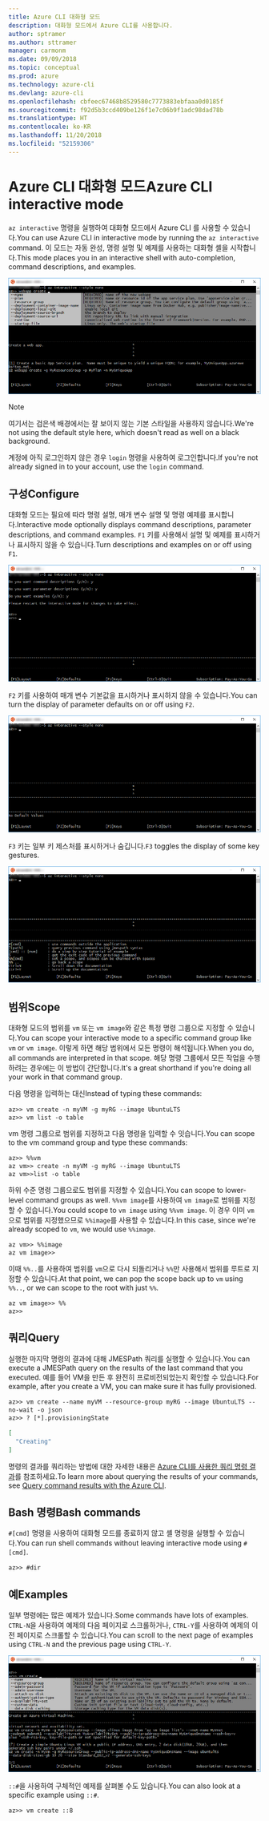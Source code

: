 ```yaml
---
title: Azure CLI 대화형 모드
description: 대화형 모드에서 Azure CLI를 사용합니다.
author: sptramer
ms.author: sttramer
manager: carmonm
ms.date: 09/09/2018
ms.topic: conceptual
ms.prod: azure
ms.technology: azure-cli
ms.devlang: azure-cli
ms.openlocfilehash: cbfeec67468b8529580c7773883ebfaaa0d0185f
ms.sourcegitcommit: f92d5b3ccd409be126f1e7c06b9f1adc98dad78b
ms.translationtype: HT
ms.contentlocale: ko-KR
ms.lasthandoff: 11/20/2018
ms.locfileid: "52159306"
---
```

# <a name="azure-cli-interactive-mode"></a><span data-ttu-id="28cf6-103">Azure CLI 대화형 모드</span><span class="sxs-lookup"><span data-stu-id="28cf6-103">Azure CLI interactive mode</span></span>

<span data-ttu-id="28cf6-104">`az interactive` 명령을 실행하여 대화형 모드에서 Azure CLI 를 사용할 수 있습니다.</span><span class="sxs-lookup"><span data-stu-id="28cf6-104">You can use Azure CLI in interactive mode by running the `az interactive` command.</span></span>
<span data-ttu-id="28cf6-105">이 모드는 자동 완성, 명령 설명 및 예제를 사용하는 대화형 셸을 시작합니다.</span><span class="sxs-lookup"><span data-stu-id="28cf6-105">This mode places you in an interactive shell with auto-completion, command descriptions, and examples.</span></span>

![대화형 모드](./media/interactive-azure-cli/webapp-create.png)

> [!NOTE]
> <span data-ttu-id="28cf6-107">여기서는 검은색 배경에서는 잘 보이지 않는 기본 스타일을 사용하지 않습니다.</span><span class="sxs-lookup"><span data-stu-id="28cf6-107">We're not using the default style here, which doesn't read as well on a black background.</span></span>

<span data-ttu-id="28cf6-108">계정에 아직 로그인하지 않은 경우 `login` 명령을 사용하여 로그인합니다.</span><span class="sxs-lookup"><span data-stu-id="28cf6-108">If you're not already signed in to your account, use the `login` command.</span></span>

## <a name="configure"></a><span data-ttu-id="28cf6-109">구성</span><span class="sxs-lookup"><span data-stu-id="28cf6-109">Configure</span></span>

<span data-ttu-id="28cf6-110">대화형 모드는 필요에 따라 명령 설명, 매개 변수 설명 및 명령 예제를 표시합니다.</span><span class="sxs-lookup"><span data-stu-id="28cf6-110">Interactive mode optionally displays command descriptions, parameter descriptions, and command examples.</span></span>
<span data-ttu-id="28cf6-111">`F1` 키를 사용해서 설명 및 예제를 표시하거나 표시하지 않을 수 있습니다.</span><span class="sxs-lookup"><span data-stu-id="28cf6-111">Turn descriptions and examples on or off using `F1`.</span></span>

![설명 및 예제](./media/interactive-azure-cli/descriptions-and-examples.png)

<span data-ttu-id="28cf6-113">`F2` 키를 사용하여 매개 변수 기본값을 표시하거나 표시하지 않을 수 있습니다.</span><span class="sxs-lookup"><span data-stu-id="28cf6-113">You can turn the display of parameter defaults on or off using `F2`.</span></span>

![기본값](./media/interactive-azure-cli/defaults.png)

<span data-ttu-id="28cf6-115">`F3` 키는 일부 키 제스처를 표시하거나 숨깁니다.</span><span class="sxs-lookup"><span data-stu-id="28cf6-115">`F3` toggles the display of some key gestures.</span></span>

![제스처](./media/interactive-azure-cli/gestures.png)

## <a name="scope"></a><span data-ttu-id="28cf6-117">범위</span><span class="sxs-lookup"><span data-stu-id="28cf6-117">Scope</span></span>

<span data-ttu-id="28cf6-118">대화형 모드의 범위를 `vm` 또는 `vm image`와 같은 특정 명령 그룹으로 지정할 수 있습니다.</span><span class="sxs-lookup"><span data-stu-id="28cf6-118">You can scope your interactive mode to a specific command group like `vm` or `vm image`.</span></span>
<span data-ttu-id="28cf6-119">이렇게 하면 해당 범위에서 모든 명령이 해석됩니다.</span><span class="sxs-lookup"><span data-stu-id="28cf6-119">When you do, all commands are interpreted in that scope.</span></span>
<span data-ttu-id="28cf6-120">해당 명령 그룹에서 모든 작업을 수행하려는 경우에는 이 방법이 간단합니다.</span><span class="sxs-lookup"><span data-stu-id="28cf6-120">It's a great shorthand if you're doing all your work in that command group.</span></span>

<span data-ttu-id="28cf6-121">다음 명령을 입력하는 대신</span><span class="sxs-lookup"><span data-stu-id="28cf6-121">Instead of typing these commands:</span></span>

```azurecli
az>> vm create -n myVM -g myRG --image UbuntuLTS
az>> vm list -o table
```

<span data-ttu-id="28cf6-122">vm 명령 그룹으로 범위를 지정하고 다음 명령을 입력할 수 잇습니다.</span><span class="sxs-lookup"><span data-stu-id="28cf6-122">You can scope to the vm command group and type these commands:</span></span>

```azurecli
az>> %%vm
az vm>> create -n myVM -g myRG --image UbuntuLTS
az vm>>list -o table
```

<span data-ttu-id="28cf6-123">하위 수준 명령 그룹으로도 범위를 지정할 수 있습니다.</span><span class="sxs-lookup"><span data-stu-id="28cf6-123">You can scope to lower-level command groups as well.</span></span>
<span data-ttu-id="28cf6-124">`%%vm image`를 사용하여 `vm image`로 범위를 지정할 수 있습니다.</span><span class="sxs-lookup"><span data-stu-id="28cf6-124">You could scope to `vm image` using `%%vm image`.</span></span>
<span data-ttu-id="28cf6-125">이 경우 이미 `vm`으로 범위를 지정했으므로 `%%image`를 사용할 수 있습니다.</span><span class="sxs-lookup"><span data-stu-id="28cf6-125">In this case, since we're already scoped to `vm`, we would use `%%image`.</span></span>

```azurecli
az vm>> %%image
az vm image>>
```

<span data-ttu-id="28cf6-126">이때 `%%..`를 사용하여 범위를 `vm`으로 다시 되돌리거나 `%%`만 사용해서 범위를 루트로 지정할 수 있습니다.</span><span class="sxs-lookup"><span data-stu-id="28cf6-126">At that point, we can pop the scope back up to `vm` using `%%..`, or we can scope to the root with just `%%`.</span></span>

```azurecli
az vm image>> %%
az>>
```

## <a name="query"></a><span data-ttu-id="28cf6-127">쿼리</span><span class="sxs-lookup"><span data-stu-id="28cf6-127">Query</span></span>

<span data-ttu-id="28cf6-128">실행한 마지막 명령의 결과에 대해 JMESPath 쿼리를 실행할 수 있습니다.</span><span class="sxs-lookup"><span data-stu-id="28cf6-128">You can execute a JMESPath query on the results of the last command that you executed.</span></span>
<span data-ttu-id="28cf6-129">예를 들어 VM을 만든 후 완전히 프로비전되었는지 확인할 수 있습니다.</span><span class="sxs-lookup"><span data-stu-id="28cf6-129">For example, after you create a VM, you can make sure it has fully provisioned.</span></span>

```azurecli
az>> vm create --name myVM --resource-group myRG --image UbuntuLTS --no-wait -o json
az>> ? [*].provisioningState
```

```json
[
  "Creating"
]
```

<span data-ttu-id="28cf6-130">명령의 결과를 쿼리하는 방법에 대한 자세한 내용은 [Azure CLI를 사용한 쿼리 명령 결과](query-azure-cli.md)를 참조하세요.</span><span class="sxs-lookup"><span data-stu-id="28cf6-130">To learn more about querying the results of your commands, see [Query command results with the Azure CLI](query-azure-cli.md).</span></span>

## <a name="bash-commands"></a><span data-ttu-id="28cf6-131">Bash 명령</span><span class="sxs-lookup"><span data-stu-id="28cf6-131">Bash commands</span></span>

<span data-ttu-id="28cf6-132">`#[cmd]` 명령을 사용하여 대화형 모드를 종료하지 않고 셸 명령을 실행할 수 있습니다.</span><span class="sxs-lookup"><span data-stu-id="28cf6-132">You can run shell commands without leaving interactive mode using `#[cmd]`.</span></span>

```azurecli
az>> #dir
```

## <a name="examples"></a><span data-ttu-id="28cf6-133">예</span><span class="sxs-lookup"><span data-stu-id="28cf6-133">Examples</span></span>

<span data-ttu-id="28cf6-134">일부 명령에는 많은 예제가 있습니다.</span><span class="sxs-lookup"><span data-stu-id="28cf6-134">Some commands have lots of examples.</span></span>
<span data-ttu-id="28cf6-135">`CTRL-N`을 사용하여 예제의 다음 페이지로 스크롤하거나, `CTRL-Y`를 사용하여 예제의 이전 페이지로 스크롤할 수 있습니다.</span><span class="sxs-lookup"><span data-stu-id="28cf6-135">You can scroll to the next page of examples using `CTRL-N` and the previous page using `CTRL-Y`.</span></span>

![예제](./media/interactive-azure-cli/examples.png)

<span data-ttu-id="28cf6-137">`::#`을 사용하여 구체적인 예제를 살펴볼 수도 있습니다.</span><span class="sxs-lookup"><span data-stu-id="28cf6-137">You can also look at a specific example using `::#`.</span></span>

```azurecli
az>> vm create ::8
```
